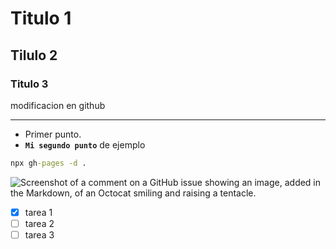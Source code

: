 # Titulo 1
## Tilulo 2
### Titulo 3
modificacion en github

---

- Primer punto.
- **``Mi segundo punto``** de ejemplo

```cmd
npx gh-pages -d .
```
![Screenshot of a comment on a GitHub issue showing an image, added in the Markdown, of an Octocat smiling and raising a tentacle.](https://myoctocat.com/assets/images/base-octocat.svg)

- [x] tarea 1
- [ ] tarea 2
- [ ] tarea 3
